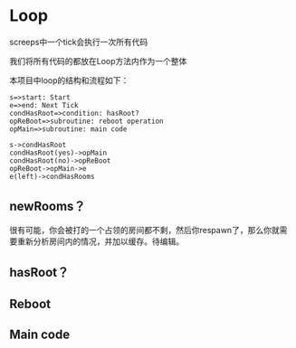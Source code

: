 # Loop

screeps中一个tick会执行一次所有代码

我们将所有代码的都放在Loop方法内作为一个整体

本项目中loop的结构和流程如下：

```flow
s=>start: Start
e=>end: Next Tick
condHasRoot=>condition: hasRoot?
opReBoot=>subroutine: reboot operation
opMain=>subroutine: main code

s->condHasRoot
condHasRoot(yes)->opMain
condHasRoot(no)->opReBoot
opReBoot->opMain->e
e(left)->condHasRooms
```

## newRooms？

很有可能，你会被打的一个占领的房间都不剩，然后你respawn了，那么你就需要重新分析房间内的情况，并加以缓存。待编辑。

## hasRoot？



## Reboot



## Main code



